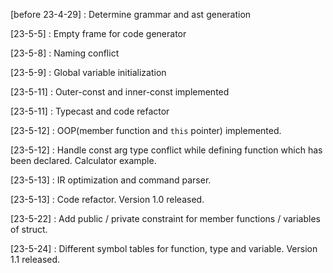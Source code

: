 [before 23-4-29] : Determine grammar and ast generation

[23-5-5] : Empty frame for code generator

[23-5-8] : Naming conflict

[23-5-9] : Global variable initialization

[23-5-11] : Outer-const and inner-const implemented

[23-5-11] : Typecast and code refactor

[23-5-12] : OOP(member function and `this` pointer) implemented.

[23-5-12] : Handle const arg type conflict while defining function which has been declared. Calculator example.

[23-5-13] : IR optimization and command parser.

[23-5-13] : Code refactor. Version 1.0 released.

[23-5-22] : Add public / private constraint for member functions / variables of struct.

[23-5-24] : Different symbol tables for function, type and variable. Version 1.1 released.
